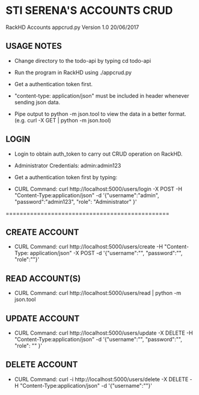 # STI SERENA'S ACCOUNTS CRUD 

RackHD Accounts appcrud.py Version 1.0 20/06/2017

USAGE NOTES
------------

- Change directory to the todo-api by typing cd todo-api

- Run the program in RackHD using ./appcrud.py

- Get a authentication token first.

- "content-type: application/json" must be included in header whenever sending json data.

- Pipe output to python -m json.tool to view the data in a better format.(e.g. curl -X GET | python -m json.tool)


LOGIN
------

- Login to obtain auth_token to carry out CRUD operation on RackHD.

- Administrator Credentials: 
admin:admin123

- Get a authentication token first by typing:

- CURL Command: 
curl http://localhost:5000/users/login -X POST -H "Content-Type:application/json" -d '{"username":"admin", "password":"admin123", "role": "Administrator" }'


===============================================

CREATE ACCOUNT
--------------

- CURL Command: 
curl http://localhost:5000/users/create -H "Content-Type: application/json" -X POST -d '{"username":"<username>", "password":"<password>", "role":"<role>"}'


READ ACCOUNT(S)
---------------

- CURL Command: 
curl http://localhost:5000/users/read | python -m json.tool


UPDATE ACCOUNT
--------------

- CURL Command:
curl http://localhost:5000/users/update -X DELETE -H "Content-Type:application/json" -d '{"username":"<username>", "password":"<password>", "role": "<role>" }'


DELETE ACCOUNT
--------------

- CURL Command:
curl -i http://localhost:5000/users/delete -X DELETE -H "Content-Type:application/json" -d '{"username":"<username>"}'
